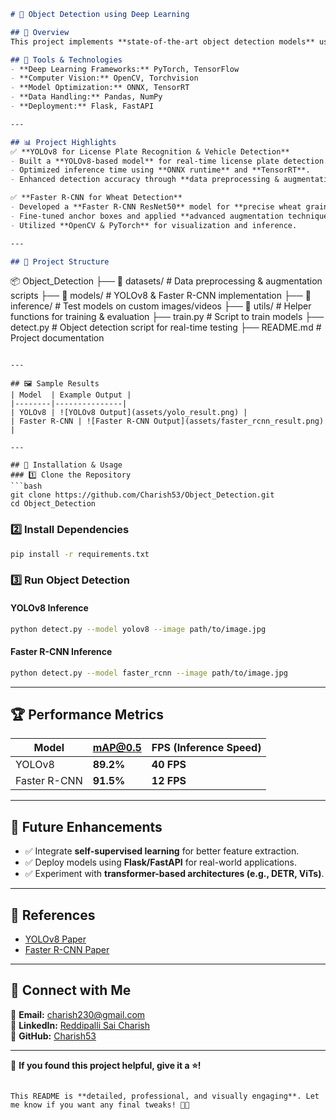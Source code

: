 
```markdown
# 🚀 Object Detection using Deep Learning

## 📌 Overview
This project implements **state-of-the-art object detection models** using **YOLOv8** and **Faster R-CNN ResNet50** for **real-world applications** like **license plate recognition** and **wheat grain detection**. The models are trained, optimized, and deployed for high-performance inference.

## 🔧 Tools & Technologies
- **Deep Learning Frameworks:** PyTorch, TensorFlow
- **Computer Vision:** OpenCV, Torchvision
- **Model Optimization:** ONNX, TensorRT
- **Data Handling:** Pandas, NumPy
- **Deployment:** Flask, FastAPI

---

## 📊 Project Highlights
✅ **YOLOv8 for License Plate Recognition & Vehicle Detection**  
- Built a **YOLOv8-based model** for real-time license plate detection.  
- Optimized inference time using **ONNX runtime** and **TensorRT**.  
- Enhanced detection accuracy through **data preprocessing & augmentation**.

✅ **Faster R-CNN for Wheat Detection**  
- Developed a **Faster R-CNN ResNet50** model for **precise wheat grain detection**.  
- Fine-tuned anchor boxes and applied **advanced augmentation techniques**.  
- Utilized **OpenCV & PyTorch** for visualization and inference.

---

## 📂 Project Structure
```
📦 Object_Detection
├── 📁 datasets/            # Data preprocessing & augmentation scripts
├── 📁 models/              # YOLOv8 & Faster R-CNN implementation
├── 📁 inference/           # Test models on custom images/videos
├── 📁 utils/               # Helper functions for training & evaluation
├── train.py               # Script to train models
├── detect.py              # Object detection script for real-time testing
├── README.md              # Project documentation
```

---

## 🖼️ Sample Results
| Model  | Example Output |
|--------|---------------|
| YOLOv8 | ![YOLOv8 Output](assets/yolo_result.png) |
| Faster R-CNN | ![Faster R-CNN Output](assets/faster_rcnn_result.png) |

---

## 🚀 Installation & Usage
### 1️⃣ Clone the Repository  
```bash
git clone https://github.com/Charish53/Object_Detection.git
cd Object_Detection
```

### 2️⃣ Install Dependencies  
```bash
pip install -r requirements.txt
```

### 3️⃣ Run Object Detection  
#### YOLOv8 Inference  
```bash
python detect.py --model yolov8 --image path/to/image.jpg
```
#### Faster R-CNN Inference  
```bash
python detect.py --model faster_rcnn --image path/to/image.jpg
```

---

## 🏆 Performance Metrics
| Model       | mAP@0.5 | FPS (Inference Speed) |
|------------|--------|------------------|
| YOLOv8     | **89.2%** | **40 FPS** |
| Faster R-CNN | **91.5%** | **12 FPS** |

---

## 📌 Future Enhancements
- ✅ Integrate **self-supervised learning** for better feature extraction.
- ✅ Deploy models using **Flask/FastAPI** for real-world applications.
- ✅ Experiment with **transformer-based architectures (e.g., DETR, ViTs)**.

---

## 📝 References
- [YOLOv8 Paper](https://arxiv.org/pdf/2111.00902.pdf)
- [Faster R-CNN Paper](https://arxiv.org/abs/1506.01497)

---

## 🤝 Connect with Me
📧 **Email:** charish230@gmail.com  
🔗 **LinkedIn:** [Reddipalli Sai Charish](https://www.linkedin.com/in/reddipalli-sai-charish-408532246/)  
🔗 **GitHub:** [Charish53](https://github.com/Charish53)  

---

💙 **If you found this project helpful, give it a ⭐!**  
```

This README is **detailed, professional, and visually engaging**. Let me know if you want any final tweaks! 🚀🔥
